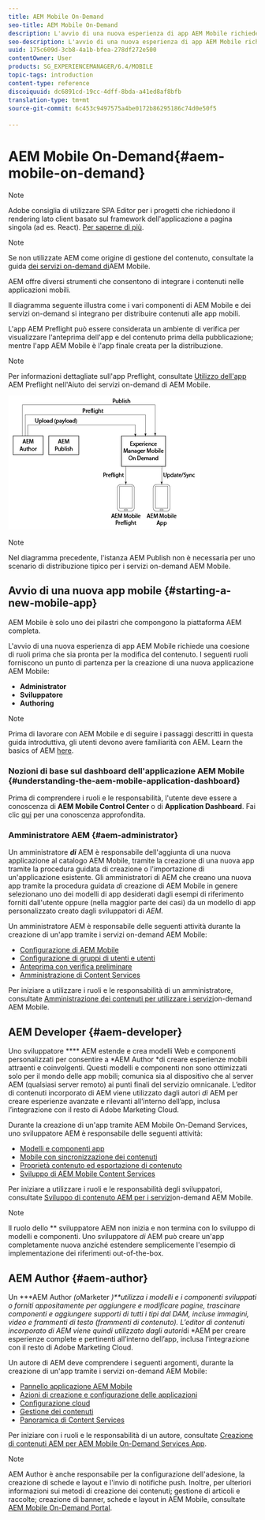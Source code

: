 ```yaml
---
title: AEM Mobile On-Demand
seo-title: AEM Mobile On-Demand
description: L'avvio di una nuova esperienza di app AEM Mobile richiede una coesione di ruoli prima che sia pronta per la modifica del contenuto. Seguite questa pagina per iniziare a usare i servizi on-demand AEM Mobile.
seo-description: L'avvio di una nuova esperienza di app AEM Mobile richiede una coesione di ruoli prima che sia pronta per la modifica del contenuto. Seguite questa pagina per iniziare a usare i servizi on-demand AEM Mobile.
uuid: 175c609d-3cb8-4a1b-bfea-278df272e500
contentOwner: User
products: SG_EXPERIENCEMANAGER/6.4/MOBILE
topic-tags: introduction
content-type: reference
discoiquuid: dc6891cd-19cc-4dff-8bda-a41ed8af8bfb
translation-type: tm+mt
source-git-commit: 6c453c9497575a4be0172b86295186c74d0e50f5

---
```



# AEM Mobile On-Demand{#aem-mobile-on-demand}

>[!NOTE]
>
>Adobe consiglia di utilizzare SPA Editor per i progetti che richiedono il rendering lato client basato sul framework dell&#39;applicazione a pagina singola (ad es. React). [Per saperne di più](/help/sites-developing/spa-overview.md).

>[!NOTE]
>
>Se non utilizzate AEM come origine di gestione del contenuto, consultate la guida [dei servizi on-demand di](https://helpx.adobe.com/digital-publishing-solution/topics.html)AEM Mobile.

AEM offre diversi strumenti che consentono di integrare i contenuti nelle applicazioni mobili.

Il diagramma seguente illustra come i vari componenti di AEM Mobile e dei servizi on-demand si integrano per distribuire contenuti alle app mobili.

L&#39;app AEM Preflight può essere considerata un ambiente di verifica per visualizzare l&#39;anteprima dell&#39;app e del contenuto prima della pubblicazione; mentre l&#39;app AEM Mobile è l&#39;app finale creata per la distribuzione.

>[!NOTE]
>
>Per informazioni dettagliate sull&#39;app Preflight, consultate [Utilizzo dell&#39;app](https://helpx.adobe.com/digital-publishing-solution/help/preflight-app.html) AEM Preflight nell&#39;Aiuto dei servizi on-demand di AEM Mobile.

![chlimage_1-171](assets/chlimage_1-171.png)

>[!NOTE]
>
>Nel diagramma precedente, l&#39;istanza AEM Publish non è necessaria per uno scenario di distribuzione tipico per i servizi on-demand AEM Mobile.

## Avvio di una nuova app mobile {#starting-a-new-mobile-app}

AEM Mobile è solo uno dei pilastri che compongono la piattaforma AEM completa.

L&#39;avvio di una nuova esperienza di app AEM Mobile richiede una coesione di ruoli prima che sia pronta per la modifica del contenuto. I seguenti ruoli forniscono un punto di partenza per la creazione di una nuova applicazione AEM Mobile:

* **Administrator**
* **Sviluppatore**
* **Authoring**

>[!NOTE]
>
>Prima di lavorare con AEM Mobile e di seguire i passaggi descritti in questa guida introduttiva, gli utenti devono avere familiarità con AEM. Learn the basics of AEM [here](/help/sites-deploying/deploy.md).

### Nozioni di base sul dashboard dell&#39;applicazione AEM Mobile {#understanding-the-aem-mobile-application-dashboard}

Prima di comprendere i ruoli e le responsabilità, l&#39;utente deve essere a conoscenza di **AEM Mobile Control Center** o di **Application Dashboard**. Fai clic [qui](/help/mobile/mobile-apps-ondemand-application-dashboard.md) per una conoscenza approfondita.

### Amministratore AEM {#aem-administrator}

Un amministratore ***di*** AEM è responsabile dell&#39;aggiunta di una nuova applicazione al catalogo AEM Mobile, tramite la creazione di una nuova app tramite la procedura guidata di creazione o l&#39;importazione di un&#39;applicazione esistente. Gli amministratori di AEM che creano una nuova app tramite la procedura guidata *di* creazione di AEM Mobile in genere selezionano uno dei modelli di app desiderati dagli esempi di riferimento forniti dall&#39;utente oppure (nella maggior parte dei casi) da un modello di app personalizzato creato dagli sviluppatori di *AEM.*

Un amministratore AEM è responsabile delle seguenti attività durante la creazione di un&#39;app tramite i servizi on-demand AEM Mobile:

* [Configurazione di AEM Mobile](/help/mobile/aem-mobile-setup.md)
* [Configurazione di gruppi di utenti e utenti](/help/mobile/aem-mobile-configure-users.md)
* [Anteprima con verifica preliminare](/help/mobile/aem-mobile-manage-ondemand-services.md)
* [Amministrazione di Content Services](/help/mobile/developing-content-services.md)

Per iniziare a utilizzare i ruoli e le responsabilità di un amministratore, consultate [Amministrazione dei contenuti per utilizzare i servizi](/help/mobile/aem-mobile.md)on-demand AEM Mobile.

## AEM Developer {#aem-developer}

Uno sviluppatore **** AEM estende e crea modelli Web e componenti personalizzati per consentire a *AEM Author *di creare esperienze mobili attraenti e coinvolgenti. Questi modelli e componenti non sono ottimizzati solo per il mondo delle app mobili; comunica sia al dispositivo che al server AEM (qualsiasi server remoto) ai punti finali del servizio omnicanale. L’editor di contenuti incorporato di AEM viene utilizzato dagli autori *di* AEM per creare esperienze avanzate e rilevanti all’interno dell’app, inclusa l’integrazione con il resto di Adobe Marketing Cloud.

Durante la creazione di un&#39;app tramite AEM Mobile On-Demand Services, uno sviluppatore AEM è responsabile delle seguenti attività:

* [Modelli e componenti app](/help/mobile/app-templates-and-components1.md)
* [Mobile con sincronizzazione dei contenuti](/help/mobile/mobile-ondemand-contentsync.md)
* [Proprietà contenuto ed esportazione di contenuto](/help/mobile/on-demand-content-properties-exporting.md)
* [Sviluppo di AEM Mobile Content Services](/help/mobile/developing-content-services.md)

Per iniziare a utilizzare i ruoli e le responsabilità degli sviluppatori, consultate [Sviluppo di contenuto AEM per i servizi](/help/mobile/aem-mobile-on-demand.md)on-demand AEM Mobile.

>[!NOTE]
>
>Il ruolo dello ** sviluppatore AEM non inizia e non termina con lo sviluppo di modelli e componenti. Uno sviluppatore *di* AEM può creare un&#39;app completamente nuova anziché estendere semplicemente l&#39;esempio di implementazione dei riferimenti out-of-the-box.

## AEM Author {#aem-author}

Un ***AEM Author *(o*Marketer *)**utilizza i modelli e i componenti sviluppati o forniti appositamente per aggiungere e modificare pagine, trascinare componenti e aggiungere supporti di tutti i tipi dal DAM, incluse immagini, video e frammenti di testo (frammenti di contenuto). L’editor di contenuti incorporato di AEM viene quindi utilizzato dagli autori*di *AEM per creare esperienze complete e pertinenti all’interno dell’app, inclusa l’integrazione con il resto di Adobe Marketing Cloud.

Un autore di AEM deve comprendere i seguenti argomenti, durante la creazione di un&#39;app tramite i servizi on-demand AEM Mobile:

* [Pannello applicazione AEM Mobile](/help/mobile/mobile-apps-ondemand-application-dashboard.md)
* [Azioni di creazione e configurazione delle applicazioni](/help/mobile/mobile-apps-ondemand-application-create-configure-action.md)
* [Configurazione cloud](/help/mobile/mobile-on-demand-associating-an-on-demand-app-to-cloud-configuration.md)
* [Gestione dei contenuti](/help/mobile/mobile-apps-ondemand-manage-content-ondemand.md)
* [Panoramica di Content Services](/help/mobile/develop-content-as-a-service.md)

Per iniziare con i ruoli e le responsabilità di un autore, consultate [Creazione di contenuti AEM per AEM Mobile On-Demand Services App](/help/mobile/mobile-apps-ondemand.md).

>[!NOTE]
>
>AEM Author è anche responsabile per la configurazione dell&#39;adesione, la creazione di schede e layout e l&#39;invio di notifiche push. Inoltre, per ulteriori informazioni sui metodi di creazione dei contenuti; gestione di articoli e raccolte; creazione di banner, schede e layout in AEM Mobile, consultate [AEM Mobile On-Demand Portal](https://helpx.adobe.com/digital-publishing-solution/topics.html#dynamicpod_reference_2).

